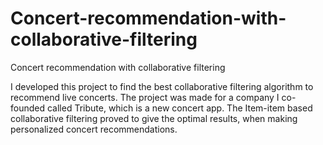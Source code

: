 # Concert-recommendation-with-collaborative-filtering
Concert recommendation with collaborative filtering

I developed this project to find the best collaborative filtering algorithm to recommend live concerts. The project was made for a company I co-founded called Tribute, which is a new concert app. The Item-item based collaborative filtering proved to give the optimal results, when making personalized concert recommendations. 
